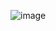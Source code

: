 ![image](https://github.com/Rahul-chaurasiya/Leetcode-Practice-Problem/assets/77222540/3aaaa6f4-de25-4e64-9e7f-df33f472a662)
